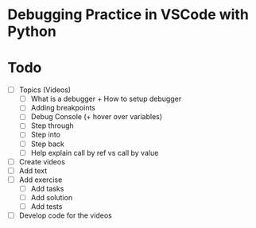 # Debugging Practice in VSCode with Python
# Todo

- [ ] Topics (Videos)
  - [ ] What is a debugger + How to setup debugger
  - [ ] Adding breakpoints
  - [ ] Debug Console (+ hover over variables)
  - [ ] Step through
  - [ ] Step into
  - [ ] Step back
  - [ ] Help explain call by ref vs call by value
- [ ] Create videos
- [ ] Add text
- [ ] Add exercise
  - [ ] Add tasks
  - [ ] Add solution
  - [ ] Add tests
     
- [ ] Develop code for the videos
